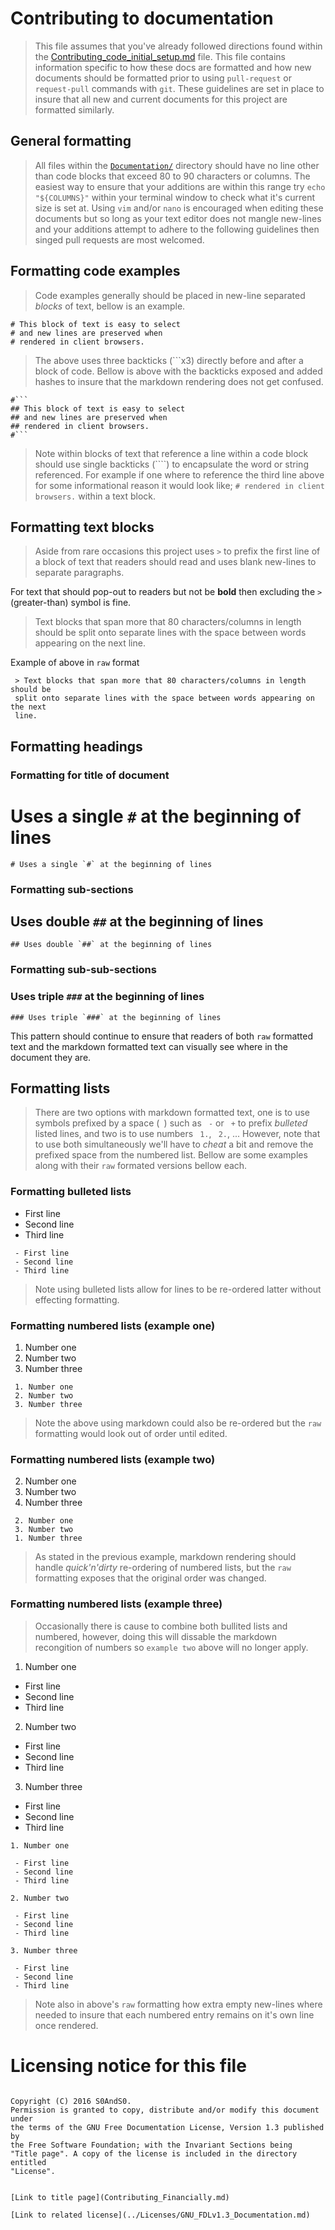 # Contributing to documentation

 > This file assumes that you've already followed directions found within the
 [Contributing_code_initial_setup.md](Contributing_code_initial_setup.md) file.
 This file contains information specific to how these docs are formatted and how
 new documents should be formatted prior to using `pull-request` or `request-pull`
 commands with `git`. These guidelines are set in place to insure that all new
 and current documents for this project are formatted similarly.

## General formatting

 > All files within the [`Documentation/`](Documentation) directory should have
 no line other than code blocks that exceed 80 to 90 characters or columns. The
 easiest way to ensure that your additions are within this range try
 `echo "${COLUMNS}"` within your terminal window to check what it's current size
 is set at. Using `vim` and/or `nano` is encouraged when editing these documents
 but so long as your text editor does not mangle new-lines and your additions
 attempt to adhere to the following guidelines then singed pull requests are most
 welcomed.

## Formatting code examples

 > Code examples generally should be placed in new-line separated *blocks* of
 text, bellow is an example.

```
# This block of text is easy to select
# and new lines are preserved when
# rendered in client browsers.
```

 > The above uses three backticks (```x3) directly before and after a block of
 code. Bellow is above with the backticks exposed and added hashes to insure that
 the markdown rendering does not get confused.

```
#```
## This block of text is easy to select
## and new lines are preserved when
## rendered in client browsers.
#```
```

 > Note within blocks of text that reference a line within a code block should
 use single backticks (````) to encapsulate the word or string referenced. For
 example if one where to reference the third line above for some informational
 reason it would look like; `# rendered in client browsers.` within a text block.

## Formatting text blocks

 > Aside from rare occasions this project uses `>` to prefix the first line of
 a block of text that readers should read and uses blank new-lines to separate
 paragraphs.

For text that should pop-out to readers but not be **bold** then excluding the
 `>` (greater-than) symbol is fine.

 > Text blocks that span more that 80 characters/columns in length  should be
 split onto separate lines with the space between words appearing on the next
 line.

Example of above in `raw` format

```
 > Text blocks that span more that 80 characters/columns in length  should be
 split onto separate lines with the space between words appearing on the next
 line.
```

## Formatting headings

### Formatting for title of document

# Uses a single `#` at the beginning of lines

```
# Uses a single `#` at the beginning of lines
```

### Formatting sub-sections

## Uses double `##` at the beginning of lines

```
## Uses double `##` at the beginning of lines
```

### Formatting sub-sub-sections

### Uses triple `###` at the beginning of lines

```
### Uses triple `###` at the beginning of lines
```

This pattern should continue to ensure that readers of both `raw` formatted text
 and the markdown formatted text can visually see where in the document they are.

## Formatting lists

 > There are two options with markdown formatted text, one is to use symbols
 prefixed by a space (` `) such as ` -` or ` +` to prefix *bulleted* listed
 lines, and two is to use numbers ` 1.`, ` 2.`, ... However, note that to use
 both simultaneously we'll have to *cheat* a bit and remove the prefixed space
 from the numbered list. Bellow are some examples along with their `raw`
 formated versions bellow each.

### Formatting bulleted lists

 - First line
 - Second line
 - Third line

```
 - First line
 - Second line
 - Third line
```

 > Note using bulleted lists allow for lines to be re-ordered latter without
 effecting formatting.

### Formatting numbered lists (example one)

 1. Number one
 2. Number two
 3. Number three

```
 1. Number one
 2. Number two
 3. Number three
```

 > Note the above using markdown could also be re-ordered but the `raw`
 formatting would look out of order until edited.

### Formatting numbered lists (example two)

 2. Number one
 3. Number two
 1. Number three

```
 2. Number one
 3. Number two
 1. Number three
```

 > As stated in the previous example, markdown rendering should handle
 *quick'n'dirty* re-ordering of numbered lists, but the `raw` formatting exposes
 that the original order was changed.

### Formatting numbered lists (example three)

 > Occasionally there is cause to combine both bullited lists and numbered, 
 however, doing this will dissable the markdown recongition of numbers so
 `example two` above will no longer apply.

1. Number one

 - First line
 - Second line
 - Third line

2. Number two

 - First line
 - Second line
 - Third line

3. Number three

 - First line
 - Second line
 - Third line

```
1. Number one

 - First line
 - Second line
 - Third line

2. Number two

 - First line
 - Second line
 - Third line

3. Number three

 - First line
 - Second line
 - Third line
```

 > Note also in above's `raw` formatting how extra empty new-lines where needed
 to insure that each numbered entry remains on it's own line once rendered.

# Licensing notice for this file

 > ```
    Copyright (C) 2016 S0AndS0.
    Permission is granted to copy, distribute and/or modify this document under
    the terms of the GNU Free Documentation License, Version 1.3 published by
    the Free Software Foundation; with the Invariant Sections being
    "Title page". A copy of the license is included in the directory entitled
    "License".
```

[Link to title page](Contributing_Financially.md)

[Link to related license](../Licenses/GNU_FDLv1.3_Documentation.md)
